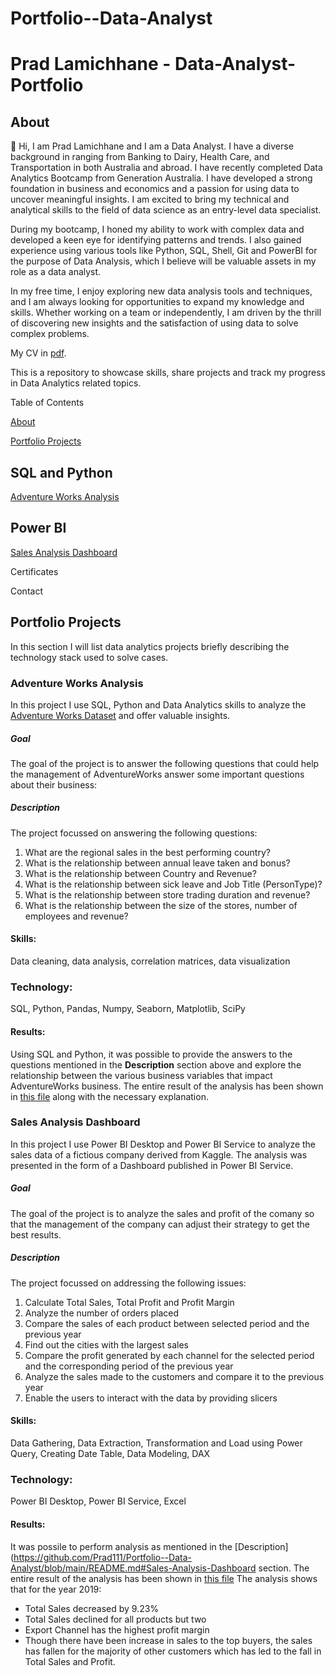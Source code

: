 # Portfolio--Data-Analyst
# **Prad Lamichhane - Data-Analyst-Portfolio**
## **About**
👋 Hi, I am Prad Lamichhane and I am a Data Analyst. I have a diverse background in ranging from Banking to Dairy, Health Care, and Transportation in both Australia and abroad. I have recently completed Data Analytics Bootcamp from Generation Australia. I have developed a strong foundation in business and economics and a passion for using data to uncover meaningful insights. I am excited to bring my technical and analytical skills to the field of data science as an entry-level data specialist.

During my bootcamp, I honed my ability to work with complex data and developed a keen eye for identifying patterns and trends. I also gained experience using various tools like Python, SQL, Shell, Git and PowerBI for the purpose of Data Analysis, which I believe will be valuable assets in my role as a data analyst.

In my free time, I enjoy exploring new data analysis tools and techniques, and I am always looking for opportunities to expand my knowledge and skills. Whether working on a team or independently, I am driven by the thrill of discovering new insights and the satisfaction of using data to solve complex problems.

My CV in [pdf](https://github.com/Prad111/Portfolio--Data-Analyst/blob/main/Prad_Resume_github.pdf).

This is a repository to showcase skills, share projects and track my progress in Data Analytics related topics.


Table of Contents

[About](https://github.com/Prad111/Portfolio--Data-Analyst/blob/main/README.md#about)

[Portfolio Projects](https://github.com/Prad111/Portfolio--Data-Analyst/blob/main/README.md#portfolio-projects)

  

  ## **SQL and Python**

[Adventure Works Analysis](https://github.com/Prad111/Portfolio--Data-Analyst/blob/main/README.md#Adventure-Works-Analysis)

  ## **Power BI**

[Sales Analysis Dashboard](https://github.com/Prad111/Portfolio--Data-Analyst/blob/main/README.md#Sales-Analysis-Dashboard)

Certificates

Contact


## **Portfolio Projects**
In this section I will list data analytics projects briefly describing the technology stack used to solve cases.

### **Adventure Works Analysis**
In this project I use SQL, Python and Data Analytics skills to analyze the [Adventure Works Dataset](https://learn.microsoft.com/en-us/sql/samples/adventureworks-install-configure?view=sql-server-ver15&tabs=ssms) and offer valuable insights. 

  ##### **Goal**
  The goal of the project is to answer the following questions that could help the management of AdventureWorks answer some important questions about their business:
      
  ##### **Description**
  The project focussed on answering the following questions:
  1. What are the regional sales in the best performing country?
  2. What is the relationship between annual leave taken and bonus?
  3. What is the relationship between Country and Revenue?
  4. What is the relationship between sick leave and Job Title (PersonType)?
  5. What is the relationship between store trading duration and revenue?
  6. What is the relationship between the size of the stores, number of employees and revenue?
      
  #### **Skills:** 
  Data cleaning, data analysis, correlation matrices, data visualization
      
  ### **Technology:**
  SQL, Python, Pandas, Numpy, Seaborn, Matplotlib, SciPy
      
  #### **Results:**
  Using SQL and Python, it was possible to provide the answers to the questions mentioned in the **Description** section above and explore the relationship between the various business variables that impact AdventureWorks business.
The entire result of the analysis has been shown in [this file](https://github.com/Prad111/Portfolio--Data-Analyst/blob/main/AdventureWorks.ipynb) along with the necessary explanation.
      
      
### **Sales Analysis Dashboard**
In this project I use Power BI Desktop and Power BI Service to analyze the sales data of a fictious company derived from Kaggle. The analysis was presented in the form of a Dashboard published in Power BI Service.  


##### **Goal**
  The goal of the project is to analyze the sales and profit of the comany so that the management of the company can adjust their strategy to get the best results.
      
  ##### **Description**
  The project focussed on addressing the following issues:
  1. Calculate Total Sales, Total Profit and Profit Margin
  2. Analyze the number of orders placed
  3. Compare the sales of each product between selected period and the previous year
  4. Find out the cities with the largest sales
  5. Compare the profit generated by each channel for the selected period and the corresponding period of the previous year
  6. Analyze the sales made to the customers and compare it to the previous year
  7. Enable the users to interact with the data by providing slicers
  #### **Skills:** 
 Data Gathering, Data Extraction, Transformation and Load using Power Query, Creating Date Table, Data Modeling, DAX
      
  ### **Technology:**
  Power BI Desktop, Power BI Service, Excel
      
#### **Results:**
It was possile to perform analysis as mentioned in the [Description](https://github.com/Prad111/Portfolio--Data-Analyst/blob/main/README.md#Sales-Analysis-Dashboard section. The entire result of the analysis has been shown in [this file](https://github.com/Prad111) The analysis shows that for the year 2019: 
- Total Sales decreased by 9.23%
- Total Sales declined for all products but two
- Export Channel has the highest profit margin
- Though there have been increase in sales to the top buyers, the sales has fallen for the majority of other customers which has led to the fall in Total Sales and Profit.
          
